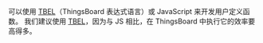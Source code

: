 可以使用 [TBEL](/docs/{{docsPrefix}}user-guide/tbel/)（ThingsBoard 表达式语言）或 JavaScript 来开发用户定义函数。
我们建议使用 [TBEL](/docs/{{docsPrefix}}user-guide/tbel/)，因为与 JS 相比，在 ThingsBoard 中执行它的效率要高得多。